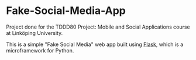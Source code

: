 # Fake-Social-Media-App
Project done for the TDDD80 Project: Mobile and Social Applications course at Linköping University.

This is a simple "Fake Social Media" web app built using [Flask](http://flask.pocoo.org/), which is a microframework for Python.
